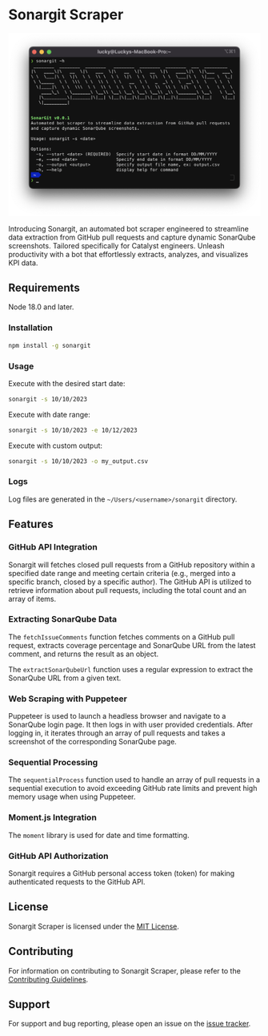 # Sonargit Scraper

![Sonargit Scraper](src/images/banner.png)

Introducing Sonargit, an automated bot scraper engineered to streamline data extraction from GitHub pull requests and capture dynamic SonarQube screenshots. Tailored specifically for Catalyst engineers. Unleash productivity with a bot that effortlessly extracts, analyzes, and visualizes KPI data.

## Requirements

Node 18.0 and later.

### Installation

```bash
npm install -g sonargit
```

### Usage

Execute with the desired start date:

```bash
sonargit -s 10/10/2023
```


Execute with date range:

```bash
sonargit -s 10/10/2023 -e 10/12/2023
```

Execute with custom output:

```bash
sonargit -s 10/10/2023 -o my_output.csv
```

### Logs

Log files are generated in the `~/Users/<username>/sonargit` directory.

## Features

### GitHub API Integration

Sonargit will fetches closed pull requests from a GitHub repository within a specified date range and meeting certain criteria (e.g., merged into a specific branch, closed by a specific author).
The GitHub API is utilized to retrieve information about pull requests, including the total count and an array of items.

### Extracting SonarQube Data

The `fetchIssueComments` function fetches comments on a GitHub pull request, extracts coverage percentage and SonarQube URL from the latest comment, and returns the result as an object.

The `extractSonarQubeUrl` function uses a regular expression to extract the SonarQube URL from a given text.

###  Web Scraping with Puppeteer

Puppeteer is used to launch a headless browser and navigate to a SonarQube login page.
It then logs in with user provided credentials.
After logging in, it iterates through an array of pull requests and takes a screenshot of the corresponding SonarQube page.

### Sequential Processing

The `sequentialProcess` function used to handle an array of pull requests in a sequential execution to avoid exceeding GitHub rate limits and prevent high memory usage when using Puppeteer.
### Moment.js Integration

The `moment` library is used for date and time formatting.

### GitHub API Authorization

Sonargit requires a GitHub personal access token (token) for making authenticated requests to the GitHub API.

## License

Sonargit Scraper is licensed under the [MIT License](https://github.com/luckyaxl/sonargit/blob/main/LICENSE).

## Contributing

For information on contributing to Sonargit Scraper, please refer to the [Contributing Guidelines](https://github.com/luckyaxl/sonargit/blob/main/CONTRIBUTING.md).

## Support

For support and bug reporting, please open an issue on the [issue tracker](https://github.com/luckyaxl/sonargit/issues).
